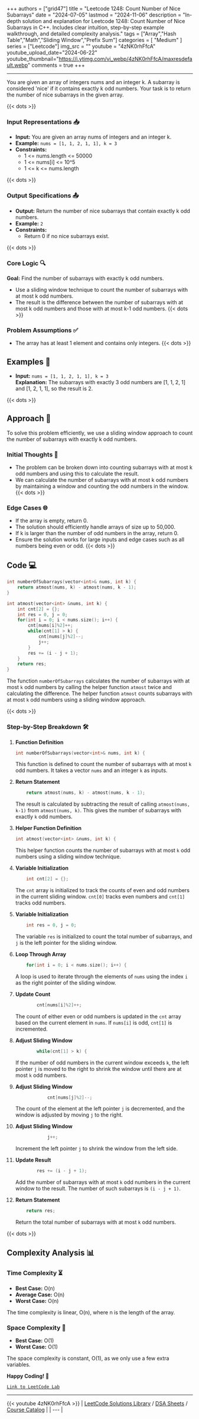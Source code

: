 
+++
authors = ["grid47"]
title = "Leetcode 1248: Count Number of Nice Subarrays"
date = "2024-07-05"
lastmod = "2024-11-06"
description = "In-depth solution and explanation for Leetcode 1248: Count Number of Nice Subarrays in C++. Includes clear intuition, step-by-step example walkthrough, and detailed complexity analysis."
tags = ["Array","Hash Table","Math","Sliding Window","Prefix Sum"]
categories = [
    "Medium"
]
series = ["Leetcode"]
img_src = ""
youtube = "4zNK0rhFfcA"
youtube_upload_date="2024-06-22"
youtube_thumbnail="https://i.ytimg.com/vi_webp/4zNK0rhFfcA/maxresdefault.webp"
comments = true
+++



---
You are given an array of integers nums and an integer k. A subarray is considered 'nice' if it contains exactly k odd numbers. Your task is to return the number of nice subarrays in the given array.
<!--more-->
{{< dots >}}
### Input Representations 📥
- **Input:** You are given an array nums of integers and an integer k.
- **Example:** `nums = [1, 1, 2, 1, 1], k = 3`
- **Constraints:**
	- 1 <= nums.length <= 50000
	- 1 <= nums[i] <= 10^5
	- 1 <= k <= nums.length

{{< dots >}}
### Output Specifications 📤
- **Output:** Return the number of nice subarrays that contain exactly k odd numbers.
- **Example:** `2`
- **Constraints:**
	- Return 0 if no nice subarrays exist.

{{< dots >}}
### Core Logic 🔍
**Goal:** Find the number of subarrays with exactly k odd numbers.

- Use a sliding window technique to count the number of subarrays with at most k odd numbers.
- The result is the difference between the number of subarrays with at most k odd numbers and those with at most k-1 odd numbers.
{{< dots >}}
### Problem Assumptions ✅
- The array has at least 1 element and contains only integers.
{{< dots >}}
## Examples 🧩
- **Input:** `nums = [1, 1, 2, 1, 1], k = 3`  \
  **Explanation:** The subarrays with exactly 3 odd numbers are [1, 1, 2, 1] and [1, 2, 1, 1], so the result is 2.

{{< dots >}}
## Approach 🚀
To solve this problem efficiently, we use a sliding window approach to count the number of subarrays with exactly k odd numbers.

### Initial Thoughts 💭
- The problem can be broken down into counting subarrays with at most k odd numbers and using this to calculate the result.
- We can calculate the number of subarrays with at most k odd numbers by maintaining a window and counting the odd numbers in the window.
{{< dots >}}
### Edge Cases 🌐
- If the array is empty, return 0.
- The solution should efficiently handle arrays of size up to 50,000.
- If k is larger than the number of odd numbers in the array, return 0.
- Ensure the solution works for large inputs and edge cases such as all numbers being even or odd.
{{< dots >}}
## Code 💻
```cpp
int numberOfSubarrays(vector<int>& nums, int k) {
    return atmost(nums, k) - atmost(nums, k - 1);
}

int atmost(vector<int> &nums, int k) {
    int cnt[2] = {};
    int res = 0, j = 0;
    for(int i = 0; i < nums.size(); i++) {
        cnt[nums[i]%2]++;
        while(cnt[1] > k) {
            cnt[nums[j]%2]--;
            j++;
        }
        res += (i - j + 1);
    }
    return res;
}
```

The function `numberOfSubarrays` calculates the number of subarrays with at most `k` odd numbers by calling the helper function `atmost` twice and calculating the difference. The helper function `atmost` counts subarrays with at most `k` odd numbers using a sliding window approach.

{{< dots >}}
### Step-by-Step Breakdown 🛠️
1. **Function Definition**
	```cpp
	int numberOfSubarrays(vector<int>& nums, int k) {
	```
	This function is defined to count the number of subarrays with at most `k` odd numbers. It takes a vector `nums` and an integer `k` as inputs.

2. **Return Statement**
	```cpp
	    return atmost(nums, k) - atmost(nums, k - 1);
	```
	The result is calculated by subtracting the result of calling `atmost(nums, k-1)` from `atmost(nums, k)`. This gives the number of subarrays with exactly `k` odd numbers.

3. **Helper Function Definition**
	```cpp
	int atmost(vector<int> &nums, int k) {
	```
	This helper function counts the number of subarrays with at most `k` odd numbers using a sliding window technique.

4. **Variable Initialization**
	```cpp
	    int cnt[2] = {};
	```
	The `cnt` array is initialized to track the counts of even and odd numbers in the current sliding window. `cnt[0]` tracks even numbers and `cnt[1]` tracks odd numbers.

5. **Variable Initialization**
	```cpp
	    int res = 0, j = 0;
	```
	The variable `res` is initialized to count the total number of subarrays, and `j` is the left pointer for the sliding window.

6. **Loop Through Array**
	```cpp
	    for(int i = 0; i < nums.size(); i++) {
	```
	A loop is used to iterate through the elements of `nums` using the index `i` as the right pointer of the sliding window.

7. **Update Count**
	```cpp
	        cnt[nums[i]%2]++;
	```
	The count of either even or odd numbers is updated in the `cnt` array based on the current element in `nums`. If `nums[i]` is odd, `cnt[1]` is incremented.

8. **Adjust Sliding Window**
	```cpp
	        while(cnt[1] > k) {
	```
	If the number of odd numbers in the current window exceeds `k`, the left pointer `j` is moved to the right to shrink the window until there are at most `k` odd numbers.

9. **Adjust Sliding Window**
	```cpp
	            cnt[nums[j]%2]--;
	```
	The count of the element at the left pointer `j` is decremented, and the window is adjusted by moving `j` to the right.

10. **Adjust Sliding Window**
	```cpp
	            j++;
	```
	Increment the left pointer `j` to shrink the window from the left side.

11. **Update Result**
	```cpp
	        res += (i - j + 1);
	```
	Add the number of subarrays with at most `k` odd numbers in the current window to the result. The number of such subarrays is `(i - j + 1)`.

12. **Return Statement**
	```cpp
	    return res;
	```
	Return the total number of subarrays with at most `k` odd numbers.

{{< dots >}}
## Complexity Analysis 📊
### Time Complexity ⏳
- **Best Case:** O(n)
- **Average Case:** O(n)
- **Worst Case:** O(n)

The time complexity is linear, O(n), where n is the length of the array.

### Space Complexity 💾
- **Best Case:** O(1)
- **Worst Case:** O(1)

The space complexity is constant, O(1), as we only use a few extra variables.

**Happy Coding! 🎉**


[`Link to LeetCode Lab`](https://leetcode.com/problems/count-number-of-nice-subarrays/description/)

---
{{< youtube 4zNK0rhFfcA >}}
| [LeetCode Solutions Library](https://grid47.xyz/leetcode/) / [DSA Sheets](https://grid47.xyz/sheets/) / [Course Catalog](https://grid47.xyz/courses/) |
| --- |
